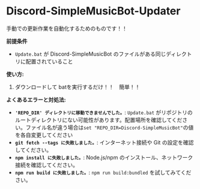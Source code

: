 # Discord-SimpleMusicBot-Updater

手動での更新作業を自動化するためのものです！！

**前提条件**

*   `Update.bat` が Discord-SimpleMusicBot のファイルがある同じディレクトリに配置されていること

**使い方:**

1.  ダウンロードして batを実行するだけ！！　簡単！！

**よくあるエラーと対処法:**

*   **`'REPO_DIR' ディレクトリに移動できませんでした。`**:  `Update.bat` がリポジトリのルートディレクトリにない可能性があります。配置場所を確認してください。ファイル名が違う場合は`set "REPO_DIR=Discord-SimpleMusicBot"`の値を各自変更してください
*   **`git fetch --tags に失敗しました。`**: インターネット接続や Git の設定を確認してください。
*   **`npm install に失敗しました。`**: Node.js/npm のインストール、ネットワーク接続を確認してください。
*   **`npm run build に失敗しました。`**:  `npm run build:bundled` を試してみてください。
